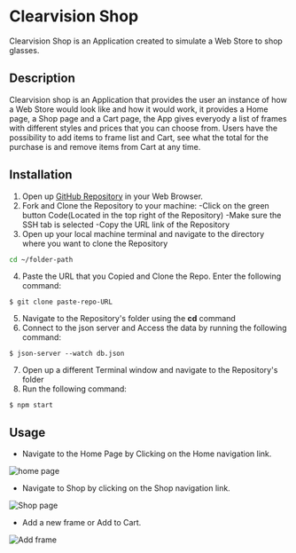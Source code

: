 # Clearvision Shop

Clearvision Shop is an Application created to simulate a Web Store to shop glasses.

## Description 

Clearvision shop is an Application that provides the user an instance of how a Web Store would look like and how it would work, 
it provides a Home page, a Shop page and a Cart page, the App gives everyody a list of frames with different styles and prices that you can choose from.
Users have the possibility to add items to frame list and Cart, see what the total for the purchase is and remove items from Cart at any time.

## Installation

1. Open up [GitHub Repository](https://github.com/Jsebas0721/final-project-eyeware-shop) in your Web Browser.
2. Fork and Clone the Repository to your machine:
    -Click on the green button Code(Located in the top right of the Repository)
    -Make sure the SSH tab is selected
    -Copy the URL link of the Repository
3. Open up your local machine terminal and navigate to the directory where you want to clone the Repository 
```bash
cd ~/folder-path
```
4. Paste the URL that you Copied and Clone the Repo. Enter the following command: 
```
$ git clone paste-repo-URL
```
5. Navigate to the Repository's folder using the **cd** command
6. Connect to the json server and Access the data by running the following command:
```
$ json-server --watch db.json
``` 
7. Open up a different Terminal window and navigate to the Repository's folder
8. Run the following command:
```
$ npm start
```

## Usage

- Navigate to the Home Page by Clicking on the Home navigation link.

![home page](https://user-images.githubusercontent.com/108071188/210832003-d8ec63e6-160d-434b-a968-ac6ea788982b.png)

- Navigate to Shop by clicking on the Shop navigation link.

![Shop page](https://user-images.githubusercontent.com/108071188/210833592-8735b281-f726-49d3-b1bd-8df0caca58a9.png)

- Add a new frame or Add to Cart.

![Add frame](https://user-images.githubusercontent.com/108071188/210834932-204264b3-f609-41c8-b38f-237950b1ecf0.png)

